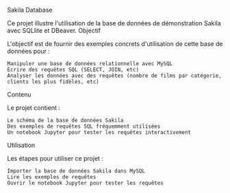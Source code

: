 Sakila Database

Ce projet illustre l'utilisation de la base de données de démonstration Sakila avec SQLlite et DBeaver.
Objectif

L'objectif est de fournir des exemples concrets d'utilisation de cette base de données pour :

    Manipuler une base de données relationnelle avec MySQL
    Écrire des requêtes SQL (SELECT, JOIN, etc)
    Analyser les données avec des requêtes (nombre de films par catégorie, clients les plus fidèles, etc)

Contenu

Le projet contient :

    Le schéma de la base de données Sakila
    Des exemples de requêtes SQL fréquemment utilisées
    Un notebook Jupyter pour tester les requêtes interactivement

Utilisation

Les étapes pour utiliser ce projet :

    Importer la base de données Sakila dans MySQL
    Lire les exemples de requêtes
    Ouvrir le notebook Jupyter pour tester les requêtes
